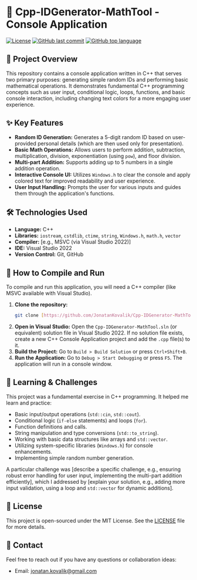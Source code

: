# 🔢 Cpp-IDGenerator-MathTool - Console Application

[![License](https://img.shields.io/github/license/JonatanKovalik/Cpp-IDGenerator-MathTool?style=flat)](https://github.com/JonatanKovalik/Cpp-IDGenerator-MathTool/blob/main/LICENSE)
[![GitHub last commit](https://img.shields.io/github/last-commit/JonatanKovalik/Cpp-IDGenerator-MathTool?style=flat)](https://github.com/JonatanKovalik/Cpp-IDGenerator-MathTool/commits/main)
[![GitHub top language](https://img.shields.io/github/languages/top/JonatanKovalik/Cpp-IDGenerator-MathTool?style=flat)](https://github.com/JonatanKovalik/Cpp-IDGenerator-MathTool)

## 📜 Project Overview

This repository contains a console application written in C++ that serves two primary purposes: generating simple random IDs and performing basic mathematical operations. It demonstrates fundamental C++ programming concepts such as user input, conditional logic, loops, functions, and basic console interaction, including changing text colors for a more engaging user experience.

## ✨ Key Features

* **Random ID Generation:** Generates a 5-digit random ID based on user-provided personal details (which are then used only for presentation).
* **Basic Math Operations:** Allows users to perform addition, subtraction, multiplication, division, exponentiation (using `pow`), and floor division.
* **Multi-part Addition:** Supports adding up to 5 numbers in a single addition operation.
* **Interactive Console UI:** Utilizes `Windows.h` to clear the console and apply colored text for improved readability and user experience.
* **User Input Handling:** Prompts the user for various inputs and guides them through the application's functions.

## 🛠️ Technologies Used

* **Language:** C++
* **Libraries:** `iostream`, `cstdlib`, `ctime`, `string`, `Windows.h`, `math.h`, `vector`
* **Compiler:** [e.g., MSVC (via Visual Studio 2022)]
* **IDE:** Visual Studio 2022
* **Version Control:** Git, GitHub

## 🚀 How to Compile and Run

To compile and run this application, you will need a C++ compiler (like MSVC available with Visual Studio).

1.  **Clone the repository:**
    ```bash
    git clone [https://github.com/JonatanKovalik/Cpp-IDGenerator-MathTool.git](https://github.com/JonatanKovalik/Cpp-IDGenerator-MathTool.git)
    ```
2.  **Open in Visual Studio:** Open the `Cpp-IDGenerator-MathTool.sln` (or equivalent) solution file in Visual Studio 2022. If no solution file exists, create a new C++ Console Application project and add the `.cpp` file(s) to it.
3.  **Build the Project:** Go to `Build > Build Solution` or press `Ctrl+Shift+B`.
4.  **Run the Application:** Go to `Debug > Start Debugging` or press `F5`. The application will run in a console window.

## 🧠 Learning & Challenges

This project was a fundamental exercise in C++ programming. It helped me learn and practice:

* Basic input/output operations (`std::cin`, `std::cout`).
* Conditional logic (`if-else` statements) and loops (`for`).
* Function definitions and calls.
* String manipulation and type conversions (`std::to_string`).
* Working with basic data structures like arrays and `std::vector`.
* Utilizing system-specific libraries (`Windows.h`) for console enhancements.
* Implementing simple random number generation.

A particular challenge was [describe a specific challenge, e.g., ensuring robust error handling for user input, implementing the multi-part addition efficiently], which I addressed by [explain your solution, e.g., adding more input validation, using a loop and `std::vector` for dynamic additions].

## 📄 License

This project is open-sourced under the MIT License. See the [LICENSE](LICENSE) file for more details.

## 📧 Contact

Feel free to reach out if you have any questions or collaboration ideas:
* Email: jonatan.kovalik@gmail.com
